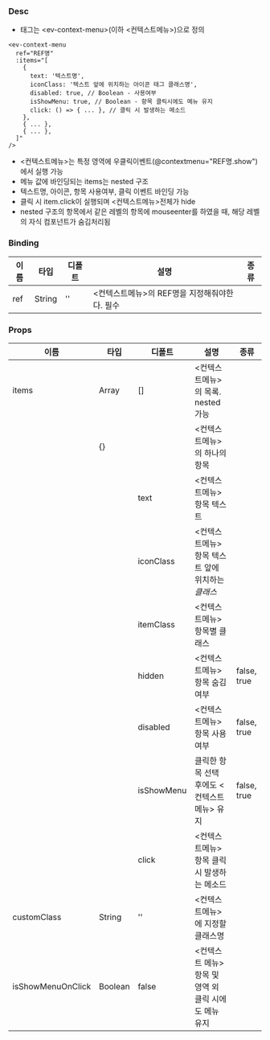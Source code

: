### Desc
- 태그는 &lt;ev-context-menu&gt;(이하 <컨텍스트메뉴>)으로 정의

```
<ev-context-menu
  ref="REF명"
  :items="[
    {
      text: '텍스트명',
      iconClass: '텍스트 앞에 위치하는 아이콘 태그 클래스명',
      disabled: true, // Boolean - 사용여부
      isShowMenu: true, // Boolean - 항목 클릭시에도 메뉴 유지
      click: () => { ... }, // 클릭 시 발생하는 메소드
    },
    { ... },
    { ... },
  ]"
/>
```
- <컨텍스트메뉴>는 특정 영역에 우클릭이벤트(@contextmenu="REF명.show")에서 실행 가능
- 메뉴 값에 바인딩되는 items는 nested 구조
- 텍스트명, 아이콘, 항목 사용여부, 클릭 이벤트 바인딩 가능
- 클릭 시 item.click이 실행되며 <컨텍스트메뉴>전체가 hide
- nested 구조의 항목에서 같은 레벨의 항목에 mouseenter를 하였을 때, 해당 레벨의 자식 컴포넌트가 숨김처리됨


### Binding

| 이름 | 타입 | 디폴트 | 설명 | 종류 |
| --- | ---- | ----- | ---- | --- |
| ref | String | '' | <컨텍스트메뉴>의 REF명을 지정해줘야한다. 필수 | |

### Props

| 이름 | 타입 | 디폴트 | 설명 | 종류 |
| --- | ---- | ----- | ---- | --- |
| items | Array | [] | <컨텍스트메뉴>의 목록. nested 가능 | |
| | {} |  | <컨텍스트메뉴>의 하나의 항목 | |
| | | text | <컨텍스트메뉴> 항목 텍스트 | |
| | | iconClass | <컨텍스트메뉴> 항목 텍스트 앞에 위치하는 <i> 클래스 | |
| | | itemClass | <컨텍스트메뉴> 항목별 클래스 | |
| | | hidden | <컨텍스트메뉴> 항목 숨김 여부 | false, true |
| | | disabled | <컨텍스트메뉴> 항목 사용 여부 | false, true |
| | | isShowMenu | 클릭한 항목 선택 후에도 <컨텍스트 메뉴> 유지 | false, true |
| | | click | <컨텍스트메뉴> 항목 클릭 시 발생하는 메소드 |  |
| customClass | String | '' | <컨텍스트메뉴>에 지정할 클래스명 | |
| isShowMenuOnClick | Boolean | false | <컨텍스트 메뉴> 항목 및 영역 외 클릭 시에도 메뉴 유지 | |
